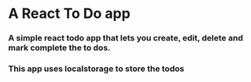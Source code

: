 # A React To Do app
### A simple react todo app that lets you create, edit, delete and mark complete the to dos.
### This app uses localstorage to store the todos
